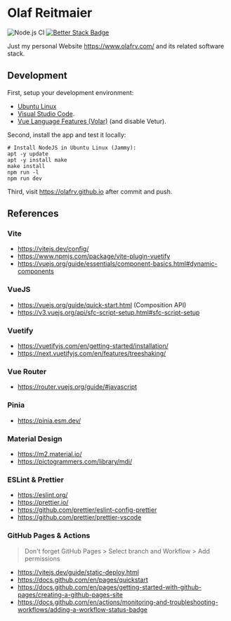 # Olaf Reitmaier

![Node.js CI](https://github.com/olafrv/olafrv.github.io/actions/workflows/node.yml/badge.svg)
[![Better Stack Badge](https://uptime.betterstack.com/status-badges/v1/monitor/clx9.svg)](https://uptime.betterstack.com/?utm_source=status_badge)

Just my personal Website  https://www.olafrv.com/ and its related software stack.

## Development

First, setup your development environment:

* [Ubuntu Linux](https://ubuntu.com/)
* [Visual Studio Code](https://code.visualstudio.com/).
* [Vue Language Features (Volar)](https://marketplace.visualstudio.com/items?itemName=Vue.volar) (and disable Vetur).

Second, install the app and test it locally:

```
# Install NodeJS in Ubuntu Linux (Jammy):
apt -y update
apt -y install make
make install
npm run -l
npm run dev
```

Third, visit https://olafrv.github.io after commit and push.

## References

### Vite

* https://vitejs.dev/config/
* https://www.npmjs.com/package/vite-plugin-vuetify
* https://vuejs.org/guide/essentials/component-basics.html#dynamic-components

### VueJS

* https://vuejs.org/guide/quick-start.html (Composition API)
* https://v3.vuejs.org/api/sfc-script-setup.html#sfc-script-setup

### Vuetify

* https://vuetifyjs.com/en/getting-started/installation/
* https://next.vuetifyjs.com/en/features/treeshaking/

### Vue Router

* https://router.vuejs.org/guide/#javascript

### Pinia

* https://pinia.esm.dev/

### Material Design

* https://m2.material.io/
* https://pictogrammers.com/library/mdi/

### ESLint & Prettier

* https://eslint.org/
* https://prettier.io/
* https://github.com/prettier/eslint-config-prettier
* https://github.com/prettier/prettier-vscode

### GitHub Pages & Actions

> Don't forget GitHub Pages > Select branch and Workflow > Add permissions

* https://vitejs.dev/guide/static-deploy.html
* https://docs.github.com/en/pages/quickstart
* https://docs.github.com/en/pages/getting-started-with-github-pages/creating-a-github-pages-site
* https://docs.github.com/en/actions/monitoring-and-troubleshooting-workflows/adding-a-workflow-status-badge

